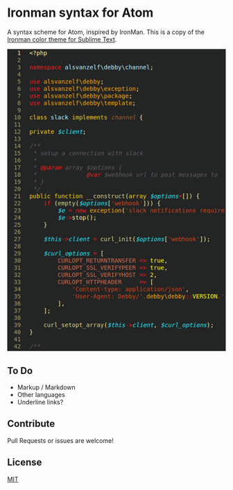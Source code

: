 # Ironman syntax for Atom

A syntax scheme for Atom, inspired by IronMan.
This is a copy of the [Ironman color theme for Sublime Text](https://github.com/sri-ni/ironman-color-scheme).

![PHP example with Ironman syntax highlighting](https://raw.githubusercontent.com/lode/ironman-syntax/master/ironman.png)


## To Do

- Markup / Markdown
- Other languages
- Underline links?


## Contribute

Pull Requests or issues are welcome!


## License

[MIT](/LICENSE)
